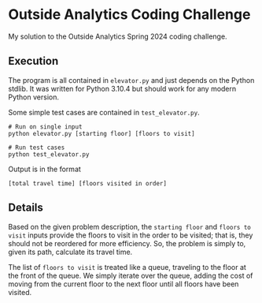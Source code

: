 # Outside Analytics Coding Challenge

My solution to the Outside Analytics Spring 2024 coding challenge.

## Execution

The program is all contained in `elevator.py` and just depends on the Python stdlib.
It was written for Python 3.10.4 but should work for any modern Python version.

Some simple test cases are contained in `test_elevator.py`.

```shell
# Run on single input
python elevator.py [starting floor] [floors to visit]

# Run test cases
python test_elevator.py
```

Output is in the format

```
[total travel time] [floors visited in order]
```

## Details

Based on the given problem description, the `starting floor` and `floors to visit` inputs provide the floors to visit in
the order to be visited; that is, they should not be reordered for more efficiency. So, the problem is simply to, given
its path, calculate its travel time.

The list of `floors to visit` is treated like a queue, traveling to the floor at the front of the queue. We simply
iterate over the queue, adding the cost of moving from the current floor to the next floor until all floors have been
visited.